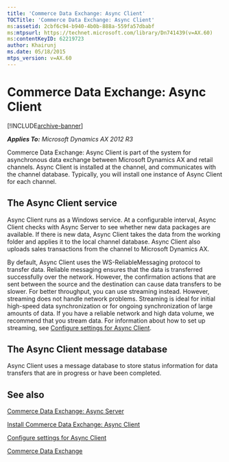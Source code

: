 ```yaml
---
title: 'Commerce Data Exchange: Async Client'
TOCTitle: 'Commerce Data Exchange: Async Client'
ms:assetid: 2cbf6c94-b940-4b0b-888a-559fa57dbabf
ms:mtpsurl: https://technet.microsoft.com/library/Dn741439(v=AX.60)
ms:contentKeyID: 62219723
author: Khairunj
ms.date: 05/18/2015
mtps_version: v=AX.60
---
```


# Commerce Data Exchange: Async Client 


[!INCLUDE[archive-banner](includes/archive-banner.md)]


_**Applies To:** Microsoft Dynamics AX 2012 R3_

Commerce Data Exchange: Async Client is part of the system for asynchronous data exchange between Microsoft Dynamics AX and retail channels. Async Client is installed at the channel, and communicates with the channel database. Typically, you will install one instance of Async Client for each channel.

## The Async Client service

Async Client runs as a Windows service. At a configurable interval, Async Client checks with Async Server to see whether new data packages are available. If there is new data, Async Client takes the data from the working folder and applies it to the local channel database. Async Client also uploads sales transactions from the channel to Microsoft Dynamics AX.

By default, Async Client uses the WS-ReliableMessaging protocol to transfer data. Reliable messaging ensures that the data is transferred successfully over the network. However, the confirmation actions that are sent between the source and the destination can cause data transfers to be slower. For better throughput, you can use streaming instead. However, streaming does not handle network problems. Streaming is ideal for initial high-speed data synchronization or for ongoing synchronization of large amounts of data. If you have a reliable network and high data volume, we recommend that you stream data. For information about how to set up streaming, see [Configure settings for Async Client](configure-settings-for-async-client.md).

## The Async Client message database

Async Client uses a message database to store status information for data transfers that are in progress or have been completed.

## See also

[Commerce Data Exchange: Async Server](commerce-data-exchange-async-server.md)

[Install Commerce Data Exchange: Async Client](install-commerce-data-exchange-async-client.md)

[Configure settings for Async Client](configure-settings-for-async-client.md)

[Commerce Data Exchange](commerce-data-exchange.md)

  


